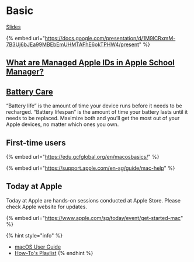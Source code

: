# Basic

[Slides](https://docs.google.com/presentation/d/1M9lCRxmM-7B3Uj6bJEa99MBEbEmUHMTAFhE6okTPHW4/present)

{% embed url="https://docs.google.com/presentation/d/1M9lCRxmM-7B3Uj6bJEa99MBEbEmUHMTAFhE6okTPHW4/present" %}

## [What are Managed Apple IDs in Apple School Manager?](https://support.apple.com/en-sg/guide/apple-school-manager/tes78b477c81)

## [Battery Care](https://www.apple.com/batteries/)

“Battery life” is the amount of time your device runs before it needs to be recharged. “Battery lifespan” is the amount of time your battery lasts until it needs to be replaced. Maximize both and you’ll get the most out of your Apple devices, no matter which ones you own.

## First-time users

{% embed url="https://edu.gcfglobal.org/en/macosbasics/" %}

{% embed url="https://support.apple.com/en-sg/guide/mac-help" %}

## Today at Apple

Today at Apple are hands-on sessions conducted at Apple Store. Please check Apple website for updates.

{% embed url="https://www.apple.com/sg/today/event/get-started-mac" %}

{% hint style="info" %}
* [macOS User Guide](https://support.apple.com/en-sg/guide/mac-help/welcome)
* [How-To's Playlist](https://www.youtube.com/playlist?list=PLIl2EzNYri0emtB96zErQCSnoNf_VOdLd)
{% endhint %}


